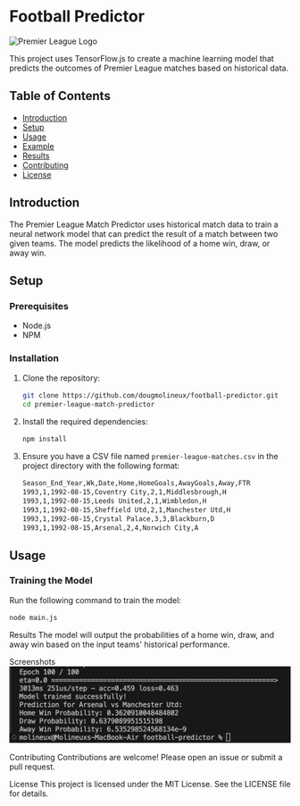 # Football Predictor

![Premier League Logo](https://upload.wikimedia.org/wikipedia/en/f/f2/Premier_League_Logo.svg)

This project uses TensorFlow.js to create a machine learning model that predicts the outcomes of Premier League matches based on historical data.

## Table of Contents
- [Introduction](#introduction)
- [Setup](#setup)
- [Usage](#usage)
- [Example](#example)
- [Results](#results)
- [Contributing](#contributing)
- [License](#license)

## Introduction
The Premier League Match Predictor uses historical match data to train a neural network model that can predict the result of a match between two given teams. The model predicts the likelihood of a home win, draw, or away win.

## Setup

### Prerequisites
- Node.js
- NPM

### Installation
1. Clone the repository:
    ```bash
    git clone https://github.com/dougmolineux/football-predictor.git
    cd premier-league-match-predictor
    ```
2. Install the required dependencies:
    ```bash
    npm install
    ```

3. Ensure you have a CSV file named `premier-league-matches.csv` in the project directory with the following format:
    ```csv
    Season_End_Year,Wk,Date,Home,HomeGoals,AwayGoals,Away,FTR
    1993,1,1992-08-15,Coventry City,2,1,Middlesbrough,H
    1993,1,1992-08-15,Leeds United,2,1,Wimbledon,H
    1993,1,1992-08-15,Sheffield Utd,2,1,Manchester Utd,H
    1993,1,1992-08-15,Crystal Palace,3,3,Blackburn,D
    1993,1,1992-08-15,Arsenal,2,4,Norwich City,A
    ```

## Usage

### Training the Model
Run the following command to train the model:
```bash
node main.js
```

Results
The model will output the probabilities of a home win, draw, and away win based on the input teams' historical performance.

Screenshots
<img src='https://raw.githubusercontent.com/dougmolineux/football-predictor/main/screenshots/example.png'>

Contributing
Contributions are welcome! Please open an issue or submit a pull request.

License
This project is licensed under the MIT License. See the LICENSE file for details.
